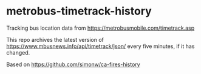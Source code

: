 # metrobus-timetrack-history

Tracking bus location data from https://metrobusmobile.com/timetrack.asp

This repo archives the latest version of https://www.mbusnews.info/api/timetrack/json/ every five minutes, if it has changed.

Based on https://github.com/simonw/ca-fires-history

